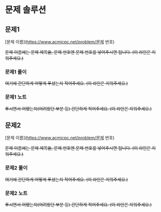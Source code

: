 # 문제 솔루션

## 문제1

[문제 이름](https://www.acmicpc.net/problem/문제 번호)

~~문제 이름에는 문제 제목을, 문제 번호엔 문제 번호를 넣어주시면 됩니다. (이 라인은 지워주세요.)~~

### 문제1 풀이

~~여기에 간단하게 어떻게 푸셨는지 적어주세요. (이 라인은 지워주세요.)~~

### 문제1 노트

~~푸시면서 어땠는지(어려웠던 부분 등) 간단하게 적어주세요. (이 라인은 지워주세요.)~~


## 문제2

[문제 이름](https://www.acmicpc.net/problem/문제 번호)

~~문제 이름에는 문제 제목을, 문제 번호엔 문제 번호를 넣어주시면 됩니다. (이 라인은 지워주세요.)~~

### 문제2 풀이

~~여기에 간단하게 어떻게 푸셨는지 적어주세요. (이 라인은 지워주세요.)~~

### 문제2 노트

~~푸시면서 어땠는지(어려웠던 부분 등) 간단하게 적어주세요. (이 라인은 지워주세요.)~~